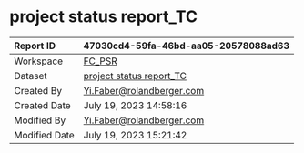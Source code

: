 



# project status report_TC

|Report ID|47030cd4-59fa-46bd-aa05-20578088ad63|
| :--- | :--- |
|Workspace|[FC_PSR](../Workspaces/FC_PSR.md)|
|Dataset|[project status report_TC](../Datasets/project-status-report_TC.md)|
|Created By|Yi.Faber@rolandberger.com|
|Created Date|July 19, 2023 14:58:16|
|Modified By|Yi.Faber@rolandberger.com|
|Modified Date|July 19, 2023 15:21:42|
